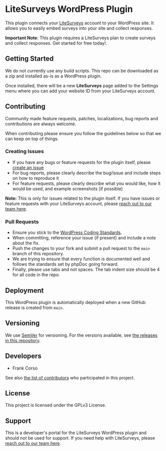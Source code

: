 # LiteSurveys WordPress Plugin

This plugin connects your [LiteSurveys](https://litesurveys.com) account to your WordPress site. It allows you to easily embed surveys into your site and collect responses.

**Important Note**: This plugin requires a LiteSurveys plan to create surveys and collect responses. Get started for free today!.

## Getting Started

We do not currently use any build scripts. This repo can be downloaded as a zip and installed as-is as a WordPress plugin.

Once installed, there will be a new **LiteSurveys** page added to the Settings menu where you can add your website ID from your LiteSurveys account.

## Contributing

Community made feature requests, patches, localizations, bug reports and contributions are always welcome.

When contributing please ensure you follow the guidelines below so that we can keep on top of things.

### Creating Issues

* If you have any bugs or feature requests for the plugin itself, please [create an issue](https://github.com/fpcorso/litesurveys-wordpress-plugin/issues/new)
* For bug reports, please clearly describe the bug/issue and include steps on how to reproduce it
* For feature requests, please clearly describe what you would like, how it would be used, and example screenshots (if possible)

**Note:** This is only for issues related to the plugin itself. If you have issues or feature requests with your LiteSurveys account, please [reach out to our team here](https://litesurveys.com/).

### Pull Requests

* Ensure you stick to the [WordPress Coding Standards](https://codex.wordpress.org/WordPress_Coding_Standards).
* When committing, reference your issue (if present) and include a note about the fix.
* Push the changes to your fork and submit a pull request to the `main` branch of this repository.
* We are trying to ensure that every function is documented well and follows the standards set by phpDoc going forward.
* Finally, please use tabs and not spaces. The tab indent size should be 4 for all code in the repo.

## Deployment

This WordPress plugin is automatically deployed when a new GitHub release is created from `main`.

## Versioning

We use [SemVer](http://semver.org/) for versioning. For the versions available, see [the releases in this repository](https://github.com/fpcorso/litesurveys-wordpress-plugin/releases).

## Developers

* Frank Corso

See also [the list of contributors](https://github.com/fpcorso/litesurveys-wordpress-plugin/graphs/contributors) who participated in this project.

## License

This project is licensed under the GPLv3 License.

## Support

This is a developer's portal for the LiteSurveys WordPress plugin and should _not_ be used for support. If you need help with LiteSurveys, please [reach out to our team here](https://litesurveys.com/).
